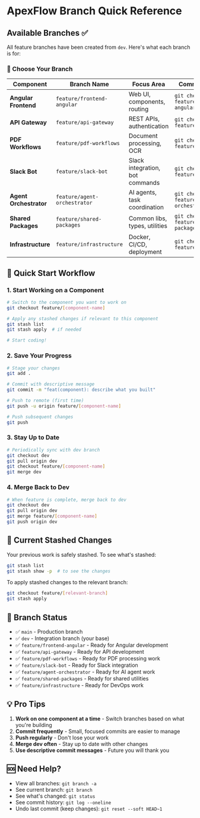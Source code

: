 # ApexFlow Branch Quick Reference

## Available Branches ✅

All feature branches have been created from `dev`. Here's what each branch is for:

### 🎯 Choose Your Branch

| Component | Branch Name | Focus Area | Command to Switch |
|-----------|-------------|------------|------------------|
| **Angular Frontend** | `feature/frontend-angular` | Web UI, components, routing | `git checkout feature/frontend-angular` |
| **API Gateway** | `feature/api-gateway` | REST APIs, authentication | `git checkout feature/api-gateway` |
| **PDF Workflows** | `feature/pdf-workflows` | Document processing, OCR | `git checkout feature/pdf-workflows` |
| **Slack Bot** | `feature/slack-bot` | Slack integration, bot commands | `git checkout feature/slack-bot` |
| **Agent Orchestrator** | `feature/agent-orchestrator` | AI agents, task coordination | `git checkout feature/agent-orchestrator` |
| **Shared Packages** | `feature/shared-packages` | Common libs, types, utilities | `git checkout feature/shared-packages` |
| **Infrastructure** | `feature/infrastructure` | Docker, CI/CD, deployment | `git checkout feature/infrastructure` |

## 🚀 Quick Start Workflow

### 1. Start Working on a Component
```bash
# Switch to the component you want to work on
git checkout feature/[component-name]

# Apply any stashed changes if relevant to this component
git stash list
git stash apply  # if needed

# Start coding!
```

### 2. Save Your Progress
```bash
# Stage your changes
git add .

# Commit with descriptive message
git commit -m "feat(component): describe what you built"

# Push to remote (first time)
git push -u origin feature/[component-name]

# Push subsequent changes
git push
```

### 3. Stay Up to Date
```bash
# Periodically sync with dev branch
git checkout dev
git pull origin dev
git checkout feature/[component-name]
git merge dev
```

### 4. Merge Back to Dev
```bash
# When feature is complete, merge back to dev
git checkout dev
git pull origin dev
git merge feature/[component-name]
git push origin dev
```

## 📁 Current Stashed Changes

Your previous work is safely stashed. To see what's stashed:
```bash
git stash list
git stash show -p  # to see the changes
```

To apply stashed changes to the relevant branch:
```bash
git checkout feature/[relevant-branch]
git stash apply
```

## 🔄 Branch Status

- ✅ `main` - Production branch
- ✅ `dev` - Integration branch (your base)
- ✅ `feature/frontend-angular` - Ready for Angular development
- ✅ `feature/api-gateway` - Ready for API development
- ✅ `feature/pdf-workflows` - Ready for PDF processing work
- ✅ `feature/slack-bot` - Ready for Slack integration
- ✅ `feature/agent-orchestrator` - Ready for AI agent work
- ✅ `feature/shared-packages` - Ready for shared utilities
- ✅ `feature/infrastructure` - Ready for DevOps work

## 💡 Pro Tips

1. **Work on one component at a time** - Switch branches based on what you're building
2. **Commit frequently** - Small, focused commits are easier to manage
3. **Push regularly** - Don't lose your work
4. **Merge dev often** - Stay up to date with other changes
5. **Use descriptive commit messages** - Future you will thank you

## 🆘 Need Help?

- View all branches: `git branch -a`
- See current branch: `git branch`
- See what's changed: `git status`
- See commit history: `git log --oneline`
- Undo last commit (keep changes): `git reset --soft HEAD~1`
